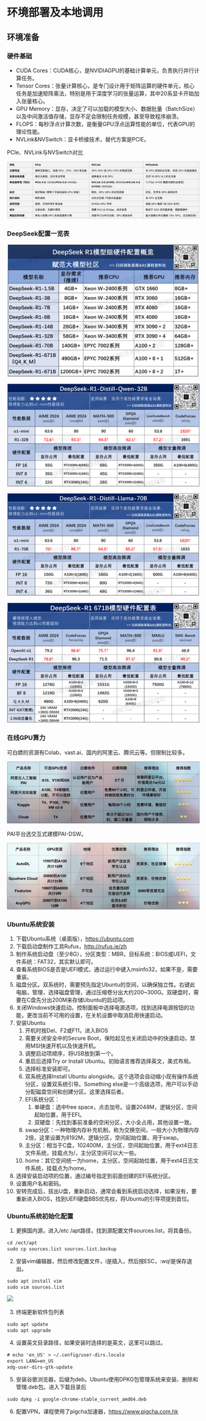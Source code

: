 # 环境部署及本地调用



## 环境准备



### 硬件基础

* CUDA Cores：CUDA核心，是NVIDIAGPU的基础计算单元，负责执行并行计算任务。
* Tensor Cores：张量计算核心，是专⻔设计用于矩阵运算的硬件单元，核心任务是加速矩阵乘法，特别是用于深度学习的张量运算，其中20系显卡开始加入张量核心。
* GPU Memory：显存，决定了可以加载的模型大小、数据批量（BatchSize）以及中间激活值存储，显存不足会限制任务规模，甚至导致程序崩溃。
* FLOPS：每秒浮点计算次数，是衡量GPU浮点运算性能的单位，代表GPU的理论性能。
* NVLink&NVSwitch：显卡桥接技术，替代方案是PCIE。



PCIe、NVLink与NVSwitch对比

![](img/1.png)



### DeepSeek配置一览表

![](img/2.png)

![](img/3.png)

![](img/4.png)

![](img/5.png)



### 在线GPU算力

可白嫖的资源有Colab、vast.ai、国内的阿里云、腾讯云等。但限制比较多。

![](img\6.png)

PAI平台选交互式建模PAI-DSW。

![](img\7.png)



### Ubuntu系统安装

1. 下载Ubuntu系统（桌面版），https://ubuntu.com
2. 下载启动盘制作工具Rufus，http://rufus.ie/zh
3.  制作系统启动盘（至少8G），分区类型：MBR，目标系统：BIOS或UEFI，文件系统：FAT32，其实默认即可。
4. 查看系统BIOS是否是UEFI模式，通过运行中键入msinfo32，如果不是，需要重装。
5. 磁盘分区。双系统时，需要预先指定Ubuntu的空间，以确保独立性。右键此电脑，管理，选择磁盘管理，通过压缩卷分出大约200~300G。双硬盘时，需要在C盘先分出200M来存储Ubuntu的启动项。
6. 关闭Windows快速启动。控制面板中选择电源选项，找到选择电源按钮的功能，更改当前不可用的设置，在关机设置中取消启用快速启动。
7. 安装Ubuntu
   1. 开机时按Del、F2或F11，进入BIOS
   2. 需要关闭安全中的Secure Boot，保险起见也关闭启动中的快速启动，禁用MSI快速开机以及快速开机。
   3. 调整启动项顺序，将USB放到第一个。
   4. 重启后选择Try or Install Ubuntu。初始语言推荐选择英文，美式布局。
   5. 选择标准安装即可。
   6. 双系统选择Install Ubuntu alongside。这个选项会自动缩小现有操作系统分区，设置双系统引导。Something else是一个高级选项，用户可以手动分配磁盘空间和创建分区。这里选择后者。
   7. EFI系统分区：
      1. 单硬盘：选中free space，点击加号。设置2048M，逻辑分区，空间起始位置，用于EFI。
      2. 双硬盘：先找到事前准备的空闲分区，大小全占用，其他设置一致。
   8. swap分区：一种物理内存补充机制，称为交换空间，一般大小为物理内存2倍，这里设置为8192M，逻辑分区，空间起始位置，用于swap。
   9. 主分区：相当于C盘，102400M，主分区，空间起始位置，用于ext4日志文件系统，挂载点为/，主分区空间可以大一些。
   10. home：其它空间统一为home，主分区，空间起始位置，用于ext4日志文件系统，挂载点为/home。
8. 选择安装启动项的位置，通过编号指定到前面创建的EFI系统分区。
9. 设置用户名和密码。
10. 安转完成后，拔出U盘，重新启动，通常会看到系统启动选择，如果没有，要重新进入BIOS，找到UEFI硬盘BBS优先权，将Ubuntu的引导项提到首位。



### Ubuntu系统初始化配置

1. 更换国内源，进入/etc /apt路径，找到源配置文件sources.list，将其备份。

```terminal
cd /ect/apt
sudo cp sources.list sources.list.backup
```

2. 安装vim编辑器，然后修改配置文件，i是插入，然后按ESC，:wq!是保存退出。

```terminal
sudo apt install vim
sudo vim sources.list
```

![](H:\Learn\LLMapp\LLM&AgentDev\Course\1.Env\img\8.png)

3. 终端更新软件包列表

```terminal
sudo apt update
sudo apt upgrade
```

4. 设置英文目录路径，如果安装时选择的是英文，这里可以跳过。

```terminal
# echo 'en_US' > ~/.config/user-dirs.locale
export LANG=en_US
xdg-user-dirs-gtk-update
```

5. 安装谷歌浏览器，后缀为deb。Ubuntu使用DPKG包管理系统来安装、删除和管理.deb包。进入下载目录后

```terminal
sudo dpkg -i google-chrome-stable_current_amd64.deb
```

6. 配置VPN，课程使用了pigcha加速器，https://www.pigcha.com.hk







